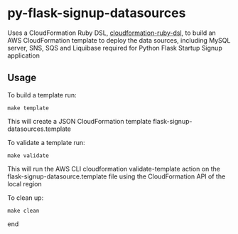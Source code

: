 # py-flask-signup-datasources

Uses a CloudFormation Ruby DSL, [cloudformation-ruby-dsl](https://github.com/bazaarvoice/cloudformation-ruby-dsl), to build an AWS CloudFormation template to deploy the data sources, including MySQL server, SNS, SQS and Liquibase required for Python Flask Startup Signup application

## Usage
To build a template run:

	make template

This will create a JSON CloudFormation template flask-signup-datasources.template

To validate a template run:

	make validate

This will run the AWS CLI cloudformation validate-template action on the flask-signup-datasource.template file using the CloudFormation API of the local region

To clean up:

	make clean

end
